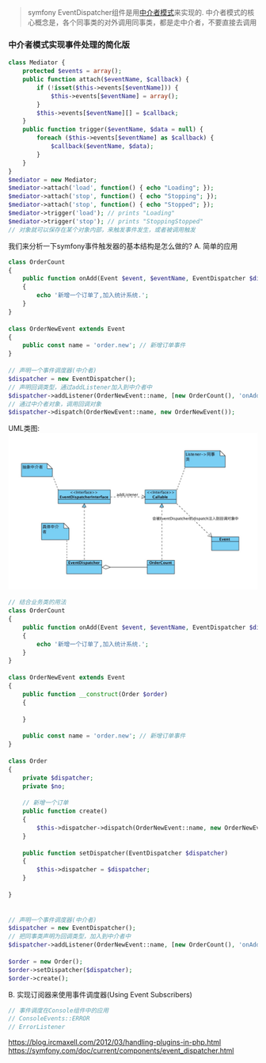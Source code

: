 > symfony EventDispatcher组件是用[中介者模式](https://blog.csdn.net/lovelion/article/details/8482952)来实现的. 中介者模式的核心概念是，各个同事类的对外调用同事类，都是走中介者，不要直接去调用

### 中介者模式实现事件处理的简化版
```php
class Mediator {
    protected $events = array();
    public function attach($eventName, $callback) {
        if (!isset($this->events[$eventName])) {
            $this->events[$eventName] = array();
        }
        $this->events[$eventName][] = $callback;
    }
    public function trigger($eventName, $data = null) {
        foreach ($this->events[$eventName] as $callback) {
            $callback($eventName, $data);
        }
    }
}
$mediator = new Mediator;
$mediator->attach('load', function() { echo "Loading"; });
$mediator->attach('stop', function() { echo "Stopping"; });
$mediator->attach('stop', function() { echo "Stopped"; });
$mediator->trigger('load'); // prints "Loading"
$mediator->trigger('stop'); // prints "StoppingStopped"
// 对象就可以保存在某个对象内部，来触发事件发生，或者被调用触发
```

我们来分析一下symfony事件触发器的基本结构是怎么做的?
A. 简单的应用
```php
class OrderCount
{
    public function onAdd(Event $event, $eventName, EventDispatcher $dispatcher)
    {
        echo '新增一个订单了,加入统计系统.';
    }
}

class OrderNewEvent extends Event
{
    public const name = 'order.new'; // 新增订单事件
}

// 声明一个事件调度器(中介者)
$dispatcher = new EventDispatcher();
// 声明回调类型，通过addListener加入到中介者中
$dispatcher->addListener(OrderNewEvent::name, [new OrderCount(), 'onAdd']);
// 通过中介者对象，调用回调对象
$dispatcher->dispatch(OrderNewEvent::name, new OrderNewEvent());
```
UML类图:
![](media/15274093316560.jpg)



```php
// 结合业务类的用法
class OrderCount
{
    public function onAdd(Event $event, $eventName, EventDispatcher $dispatcher)
    {
        echo '新增一个订单了,加入统计系统.';
    }
}

class OrderNewEvent extends Event
{
    public function __construct(Order $order)
    {

    }

    public const name = 'order.new'; // 新增订单事件
}

class Order
{
    private $dispatcher;
    private $no;

    // 新增一个订单
    public function create()
    {
        $this->dispatcher->dispatch(OrderNewEvent::name, new OrderNewEvent($this));
    }

    public function setDispatcher(EventDispatcher $dispatcher)
    {
        $this->dispatcher = $dispatcher;
    }

}


// 声明一个事件调度器(中介者)
$dispatcher = new EventDispatcher();
// 把同事类声明为回调类型，加入到中介者中
$dispatcher->addListener(OrderNewEvent::name, [new OrderCount(), 'onAdd']);

$order = new Order();
$order->setDispatcher($dispatcher);
$order->create();
```



B. 实现订阅器来使用事件调度器(Using Event Subscribers)














```php
// 事件调度在Console组件中的应用
// ConsoleEvents::ERROR
// ErrorListener
```


https://blog.ircmaxell.com/2012/03/handling-plugins-in-php.html
https://symfony.com/doc/current/components/event_dispatcher.html
